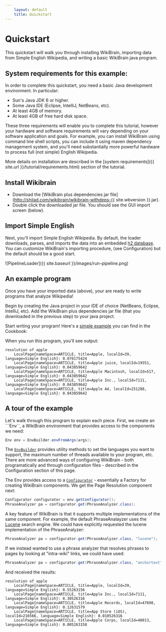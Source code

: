 ```yaml
---
    layout: default
    title: Quickstart
---
```

        
# Quickstart 

This quickstart will walk you through installing WikiBrain, importing data from Simple English Wikipedia, and writing a basic WikiBrain java program.

## System requirements for this example:

In order to complete this quickstart, you need a basic Java development environment. In particular: 

* Sun's Java JDK 6 or higher.
* Some Java IDE (Eclipse, IntelliJ, NetBeans, etc).
* At least 4GB of memory.
* At least 4GB of free hard disk space.

These three requirements will enable you to complete this tutorial, however your hardware and software requirements will vary depending on your software application and goals.
For example, you can install WikiBrain using command line shell scripts, you can include it using maven dependency management system, and
you'll need substantially more powerful hardware to process full (not simple) English Wikipedia.

More details on installation are described in the [system requirements]({{ site.url }}/tutorial/requirements.html) section of the tutorial.

## Install Wikibrain

* Download the [WikiBrain plus dependencies jar file](http://shilad.com/wikibrain/wikibrain-withdeps-{{ site.wbversion }}.jar).
* Double click the downloaded jar file. You should see the GUI import screen (below).

## Import Simple English

Next, you'll import Simple English Wikipedia.
By default, the loader downloads, parses, and imports the data into an embedded [h2 database](http://www.h2database.com/html/main.html).
You can customize WikiBrain's importing procedure, (see Configuration) but the default should be a good start. 

![PipelineLoader]({{ site.baseurl }}/images/run-pipeline.png)


## An example program

Once you have your imported data (above), your are ready to write programs that analyze Wikipedia!

Begin by creating the Java project in your IDE of choice (NetBeans, Eclipse, IntelliJ, etc). Add the WikiBrain plus dependencies jar file (that you downloaded in the previous step) to your java project.

Start writing your program! Here's a [simple example](https://github.com/shilad/wikibrain/blob/master/wikibrain-cookbook/src/main/java/org/wikibrain/cookbook/Quickstart.java) you can find in the Cookbook:

<script src="http://gist-it.appspot.com/github/shilad/wikibrain/blob/master/wikibrain-cookbook/src/main/java/org/wikibrain/cookbook/Quickstart.java?slice=13:40"></script>


When you run this program, you'll see output:

```text
resolution of apple
	LocalPage{nameSpace=ARTICLE, title=Apple, localId=39, language=Simple English}: 0.070175424
	LocalPage{nameSpace=ARTICLE, title=Apple juice, localId=19351, language=Simple English}: 0.043859642
	LocalPage{nameSpace=ARTICLE, title=Apple Macintosh, localId=517, language=Simple English}: 0.043859642
	LocalPage{nameSpace=ARTICLE, title=Apple Inc., localId=7111, language=Simple English}: 0.043859642
	LocalPage{nameSpace=ARTICLE, title=Apple A4, localId=251288, language=Simple English}: 0.043859642
```

## A tour of the example
Let's walk through this program to explain each piece. 
First, we create an ```Env``, a WikiBrain environment that provides access to the components we need:

```java
Env env = EnvBuilder.envFromArgs(args);
```

The [```EnvBuilder```](wikibrain-core/src/main/java/org/wikibrain/core/cmd/EnvBuilder.java) 
provides utility methods to set the languages you want to support, the maximum number of threads available to your program, etc.
There are more advanced ways of configuring WikiBrain - both programatically and through configuration files - described in the Configuration section of this page.

The Env provides access to a 
[```Configurator```](wikibrain-utils/src/main/java/org/wikibrain/conf/Configurator.java) -
essentially a Factory for creating WikiBrain components. We get the Page Resolution component next:

```java
Configurator configurator = env.getConfigurator();
PhraseAnalyzer pa = configurator.get(PhraseAnalyzer.class);
```

A key feature of WikiBrain is that it supports multiple implementations of the same component. 
For example, the default PhraseAnalayzer uses the [Lucene](http://lucene.apache.org/) search engine. 
We could have explicitly requested the lucene implementation of the PhraseAnalyzer:

```java
PhraseAnalyzer pa = configurator.get(PhraseAnalyzer.class, "lucene");
```
If we instead wanted to use a phrase analyzer that resolves phrases to pages by looking at "intra-wiki" links, we could have used:

```java
PhraseAnalyzer pa = configurator.get(PhraseAnalyzer.class, "anchortext");
```
And received the results:

```text
resolution of apple
	LocalPage{nameSpace=ARTICLE, title=Apple, localId=39, language=Simple English}: 0.55263156
	LocalPage{nameSpace=ARTICLE, title=Apple Inc., localId=7111, language=Simple English}: 0.30526316
	LocalPage{nameSpace=ARTICLE, title=Apple Records, localId=47698, language=Simple English}: 0.12631579
	LocalPage{nameSpace=ARTICLE, title=App Store (iOS), localId=216566, language=Simple English}: 0.010526316
	LocalPage{nameSpace=ARTICLE, title=Apple Corps, localId=48013, language=Simple English}: 0.005263158
```

